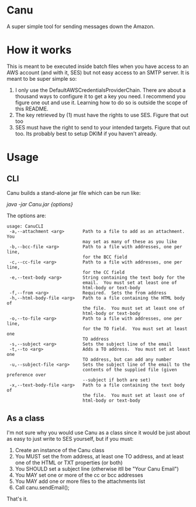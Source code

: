 # Canu

A super simple tool for sending messages down the Amazon.

# How it works

This is meant to be executed inside batch files when you have access to an AWS account (and with it, SES) but not easy 
access to an SMTP server.  It is meant to be super simple so:
 
1. I only use the DefaultAWSCredentialsProviderChain.  There are about a thousand ways to configure it to get a key you
need.  I recommend you figure one out and use it.  Learning how to do so is outside the scope of this README.
2. The key retrieved by (1) must have the rights to use SES.  Figure that out too
3. SES must have the right to send to your intended targets.  Figure that out too.  Its probably best to setup DKIM if
you haven't already.

# Usage

## CLI

Canu builds a stand-alone jar file which can be run like:

*java -jar Canu.jar {options}*

The options are:

```
usage: CanuCLI
 -a,--attachment <arg>       Path to a file to add as an attachment.  You
                             may set as many of these as you like
 -b,--bcc-file <arg>         Path to a file with addresses, one per line,
                             for the BCC field
 -c,--cc-file <arg>          Path to a file with addresses, one per line,
                             for the CC field
 -e,--text-body <arg>        String containing the text body for the
                             email.  You must set at least one of
                             html-body or text-body
 -f,--from <arg>             Required.  Sets the from address
 -h,--html-body-file <arg>   Path to a file containing the HTML body of
                             the file.  You must set at least one of
                             html-body or text-body
 -o,--to-file <arg>          Path to a file with addresses, one per line,
                             for the TO field.  You must set at least one
                             TO address
 -s,--subject <arg>          Sets the subject line of the email
 -t,--to <arg>               Adds a TO address.  You must set at least one
                             TO address, but can add any number
 -u,--subject-file <arg>     Sets the subject line of the email to the
                             contents of the supplied file (given preference over
                             --subject if both are set)
 -x,--text-body-file <arg>   Path to a file containing the text body of
                             the file.  You must set at least one of
                             html-body or text-body
```                             

## As a class

I'm not sure why you would use Canu as a class since it would be just about as easy to just write to SES yourself, but 
if you must:

1. Create an instance of the Canu class
2. You MUST set the from address, at least one TO address, and at least one of the HTML or TXT properties (or both)
3. You SHOULD set a subject line (otherwise itll be "Your Canu Email")
4. You MAY set one or more of the cc or bcc addresses
5. You MAY add one or more files to the attachments list
6. Call canu.sendEmail();

That's it.


